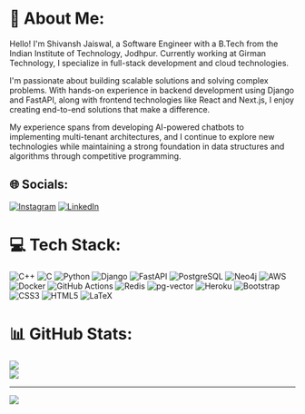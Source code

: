 # 💫 About Me:
 Hello! I'm Shivansh Jaiswal, a Software Engineer with a B.Tech from the Indian Institute of Technology, Jodhpur. Currently working at Girman Technology, I specialize in full-stack development and cloud technologies.

I'm passionate about building scalable solutions and solving complex problems. With hands-on experience in backend development using Django and FastAPI, along with frontend technologies like React and Next.js, I enjoy creating end-to-end solutions that make a difference.

My experience spans from developing AI-powered chatbots to implementing multi-tenant architectures, and I continue to explore new technologies while maintaining a strong foundation in data structures and algorithms through competitive programming.




## 🌐 Socials:
[![Instagram](https://img.shields.io/badge/Instagram-%23E4405F.svg?logo=Instagram&logoColor=white)](https://instagram.com/shivansh.20.02) [![LinkedIn](https://img.shields.io/badge/LinkedIn-%230077B5.svg?logo=linkedin&logoColor=white)](https://linkedin.com/in/shivansh-jaiswal-6a425118b) 

# 💻 Tech Stack:
![C++](https://img.shields.io/badge/c++-%2300599C.svg?style=plastic&logo=c%2B%2B&logoColor=white) 
![C](https://img.shields.io/badge/c-%2300599C.svg?style=plastic&logo=c&logoColor=white) 
![Python](https://img.shields.io/badge/python-3670A0?style=plastic&logo=python&logoColor=ffdd54) 
![Django](https://img.shields.io/badge/django-%23092E20.svg?style=plastic&logo=django&logoColor=white) 
![FastAPI](https://img.shields.io/badge/fastapi-009688?style=plastic&logo=fastapi&logoColor=white) 
![PostgreSQL](https://img.shields.io/badge/postgresql-%23316192.svg?style=plastic&logo=postgresql&logoColor=white) 
![Neo4j](https://img.shields.io/badge/neo4j-%2300A3E0.svg?style=plastic&logo=neo4j&logoColor=white) 
![AWS](https://img.shields.io/badge/aws-%23FF9900.svg?style=plastic&logo=amazon-aws&logoColor=white) 
![Docker](https://img.shields.io/badge/docker-%230db7ed.svg?style=plastic&logo=docker&logoColor=white) 
![GitHub Actions](https://img.shields.io/badge/github%20actions-%232088FF.svg?style=plastic&logo=github-actions&logoColor=white) 
![Redis](https://img.shields.io/badge/redis-%23DC382D.svg?style=plastic&logo=redis&logoColor=white) 
![pg-vector](https://img.shields.io/badge/pg--vector-%234599C7.svg?style=plastic&logo=postgresql&logoColor=white) 
![Heroku](https://img.shields.io/badge/heroku-%23430098.svg?style=plastic&logo=heroku&logoColor=white) 
![Bootstrap](https://img.shields.io/badge/bootstrap-%23563D7C.svg?style=plastic&logo=bootstrap&logoColor=white) 
![CSS3](https://img.shields.io/badge/css3-%231572B6.svg?style=plastic&logo=css3&logoColor=white) 
![HTML5](https://img.shields.io/badge/html5-%23E34F26.svg?style=plastic&logo=html5&logoColor=white) 
![LaTeX](https://img.shields.io/badge/latex-%23008080.svg?style=plastic&logo=latex&logoColor=white)

# 📊 GitHub Stats:
![](https://github-readme-streak-stats.herokuapp.com/?user=Shivansh-2002&theme=tokyonight&hide_border=false)<br/>
![](https://github-readme-stats.vercel.app/api/top-langs/?username=Shivansh-2002&theme=tokyonight&hide_border=false&include_all_commits=false&count_private=false&layout=compact)

---
[![](https://visitcount.itsvg.in/api?id=Shivansh-2002&icon=9&color=9)](https://visitcount.itsvg.in)
